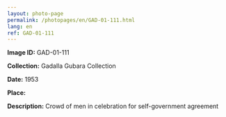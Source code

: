 ```yaml
---
layout: photo-page
permalink: /photopages/en/GAD-01-111.html
lang: en
ref: GAD-01-111
---
```


**Image ID:** GAD-01-111

**Collection:** Gadalla Gubara Collection

**Date:** 1953

**Place:**

**Description:** Crowd of men in celebration for self-government agreement
